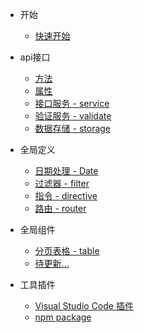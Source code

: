 - 开始

  - [快速开始](quickstart.md)

- api接口

  - [方法](api_method.md)
  - [属性](api_field.md)
  - [接口服务 - service](api_service.md)
  - [验证服务 - validate](api_validate.md)
  - [数据存储 - storage](api_storage.md)


- 全局定义

  - [日期处理 - Date](date.md)
  - [过滤器 - filter](filter.md)
  - [指令 - directive](directive.md)
  - [路由 - router](router.md)

- 全局组件
  - [分页表格 - table](table.md)
  - [待更新...](table.md)  

- 工具插件
  - [Visual Studio Code 插件](vscode.md)
  - [npm package](npm.md)